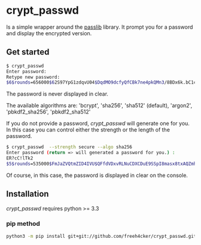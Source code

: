 # crypt_passwd

Is a simple wrapper around the [passlib](https://passlib.readthedocs.io/en/stable/index.html) library. 
It prompt you for a password and display the encrypted version.

## Get started

```bash
$ crypt_passwd 
Enter password: 
Retype new password: 
$6$rounds=656000$62S97YpG1zdqvU04$DqdMO9dcfyQfCBk7ne4pkQMn3/8BDx6k.bC1c2owWDF/D8TCMMe9nya5jsGGLZMGeyTaTr5r2TkrnZJQjBsbc0
```  
The password is never displayed in clear.

The available algorithms are: 'bcrypt', 'sha256', 'sha512' (default), 'argon2', 
 'pbkdf2_sha256', 'pbkdf2_sha512'

If you do not provide a password, *crypt_passwd* will generate one for you.
In this case you can control either the strength or the length of the password.
 
```bash
$ crypt_passwd  --strength secure --algo sha256
Enter password (return => will generated a password for you.) : 
ER?cC!lTk2
$5$rounds=535000$FmJaZVQtmZID4IVU$QFfdVDxvRLNuCDXCDuE9SSpI8masx8txAQZmhrW2Vj4
```
Of course, in this case, the password is displayed in clear on the console.

## Installation

*crypt_passwd* requires python >= 3.3

### pip method

```bash
python3 -m pip install git+git://github.com/freeh4cker/crypt_passwd.git#egg=crypt_passwd
```
